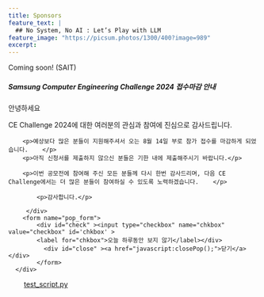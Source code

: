 ```yaml
---
title: Sponsors
feature_text: |
  ## No System, No AI : Let’s Play with LLM
feature_image: "https://picsum.photos/1300/400?image=989"
excerpt:
---
```


Coming soon!
(SAIT)


<!-- layer popup content -->

<div class="layerPopup" id="layer_popup" style="visibility: visible;">
    <div class="layerBox">
        <h5 class="title">Samsung Computer Engineering Challenge 2024 접수마감 안내</h4>
        <div class="cont">
            <p>안녕하세요</p>
	    <p>CE Challenge 2024에 대한 여러분의 관심과 참여에 진심으로 감사드립니다.</p>  
	   
	    <p>예상보다 많은 분들이 지원해주셔서 오는 8월 14일 부로 참가 접수를 마감하게 되었습니다.    </p>  
	    <p>아직 신청서를 제출하지 않으신 분들은 기한 내에 제출해주시기 바랍니다.</p>  
            
	    <p>이번 공모전에 참여해 주신 모든 분들께 다시 한번 감사드리며, 다음 CE Challenge에서는 더 많은 분들이 참여하실 수 있도록 노력하겠습니다.    </p>

            <p>감사합니다.</p>    
                  
         </div>
        <form name="pop_form">
            <div id="check" ><input type="checkbox" name="chkbox" value="checkbox" id='chkbox' >
            <label for="chkbox">오늘 하루동안 보지 않기</label></div>
		      <div id="close" ><a href="javascript:closePop();">닫기</a></div>    
		    </form>
	  </div>
</div>



 &nbsp;&nbsp;&nbsp;&nbsp;&nbsp;&nbsp;&nbsp;&nbsp;<a target="_blank" href="assets/files/test.py">test_script.py</a>

